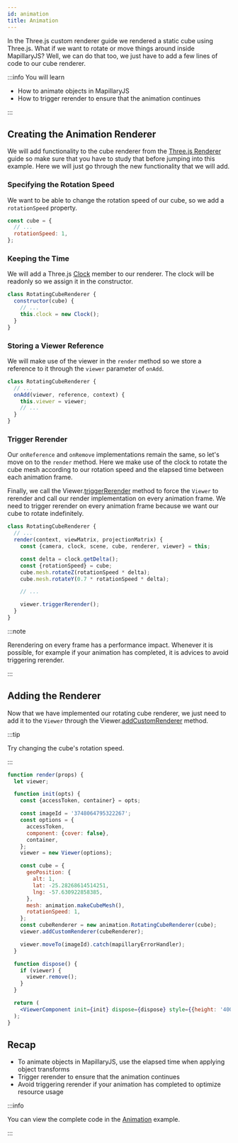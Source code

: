 ```yaml
---
id: animation
title: Animation
---
```


In the Three.js custom renderer guide we rendered a static cube using Three.js. What if we want to rotate or move things around inside MapillaryJS? Well, we can do that too, we just have to add a few lines of code to our cube renderer.

:::info You will learn

- How to animate objects in MapillaryJS
- How to trigger rerender to ensure that the animation continues

:::

## Creating the Animation Renderer

We will add functionality to the cube renderer from the [Three.js Renderer](/docs/extension/three-custom-renderer) guide so make sure that you have to study that before jumping into this example. Here we will just go through the new functionality that we will add.

### Specifying the Rotation Speed

We want to be able to change the rotation speed of our cube, so we add a `rotationSpeed` property.

```js
const cube = {
  // ...
  rotationSpeed: 1,
};
```

### Keeping the Time

We will add a Three.js [Clock](https://threejs.org/docs/index.html?q=clock#api/en/core/Clock) member to our renderer. The clock will be readonly so we assign it in the constructor.

```js
class RotatingCubeRenderer {
  constructor(cube) {
    // ...
    this.clock = new Clock();
  }
}
```

### Storing a Viewer Reference

We will make use of the viewer in the `render` method so we store a reference to it through the `viewer` parameter of `onAdd`.

```js
class RotatingCubeRenderer {
  // ...
  onAdd(viewer, reference, context) {
    this.viewer = viewer;
    // ...
  }
}
```

### Trigger Rerender

Our `onReference` and `onRemove` implementations remain the same, so let's move on to the `render` method. Here we make use of the clock to rotate the cube mesh according to our rotation speed and the elapsed time between each animation frame.

Finally, we call the Viewer.[triggerRerender](/api/classes/viewer.Viewer#triggerrerender) method to force the `Viewer` to rerender and call our render implementation on every animation frame. We need to trigger rerender on every animation frame because we want our cube to rotate indefinitely.

```js
class RotatingCubeRenderer {
  // ...
  render(context, viewMatrix, projectionMatrix) {
    const {camera, clock, scene, cube, renderer, viewer} = this;

    const delta = clock.getDelta();
    const {rotationSpeed} = cube;
    cube.mesh.rotateZ(rotationSpeed * delta);
    cube.mesh.rotateY(0.7 * rotationSpeed * delta);

    // ...

    viewer.triggerRerender();
  }
}
```

:::note

Rerendering on every frame has a performance impact. Whenever it is possible, for example if your animation has completed, it is advices to avoid triggering rerender.

:::

## Adding the Renderer

Now that we have implemented our rotating cube renderer, we just need to add it to the `Viewer` through the Viewer.[addCustomRenderer](/api/classes/viewer.Viewer#addcustomrenderer) method.

:::tip

Try changing the cube's rotation speed.

:::

```jsx live
function render(props) {
  let viewer;

  function init(opts) {
    const {accessToken, container} = opts;

    const imageId = '3748064795322267';
    const options = {
      accessToken,
      component: {cover: false},
      container,
    };
    viewer = new Viewer(options);

    const cube = {
      geoPosition: {
        alt: 1,
        lat: -25.28268614514251,
        lng: -57.630922858385,
      },
      mesh: animation.makeCubeMesh(),
      rotationSpeed: 1,
    };
    const cubeRenderer = new animation.RotatingCubeRenderer(cube);
    viewer.addCustomRenderer(cubeRenderer);

    viewer.moveTo(imageId).catch(mapillaryErrorHandler);
  }

  function dispose() {
    if (viewer) {
      viewer.remove();
    }
  }

  return (
    <ViewerComponent init={init} dispose={dispose} style={{height: '400px'}} />
  );
}
```

## Recap

- To animate objects in MapillaryJS, use the elapsed time when applying object transforms
- Trigger rerender to ensure that the animation continues
- Avoid triggering rerender if your animation has completed to optimize resource usage

:::info

You can view the complete code in the [Animation](/examples/extend-animation) example.

:::

